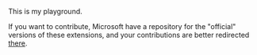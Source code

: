 This is my playground.

If you want to contribute, Microsoft have a repository for the "official" versions of these extensions, and your contributions are better redirected [there](https://github.com/microsoft/TemplateStudio).
